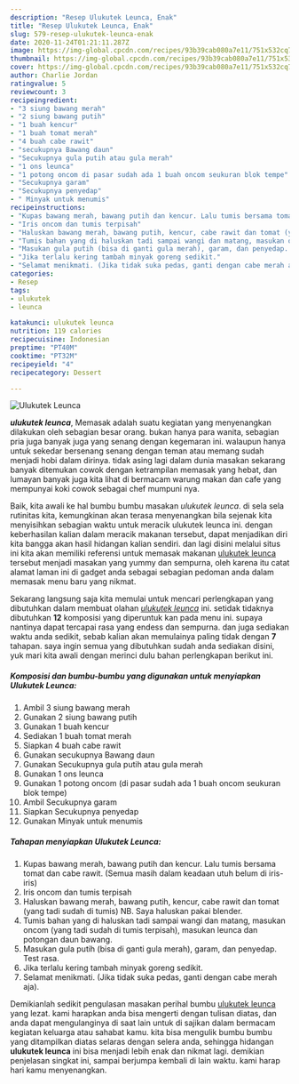 ```yaml
---
description: "Resep Ulukutek Leunca, Enak"
title: "Resep Ulukutek Leunca, Enak"
slug: 579-resep-ulukutek-leunca-enak
date: 2020-11-24T01:21:11.287Z
image: https://img-global.cpcdn.com/recipes/93b39cab080a7e11/751x532cq70/ulukutek-leunca-foto-resep-utama.jpg
thumbnail: https://img-global.cpcdn.com/recipes/93b39cab080a7e11/751x532cq70/ulukutek-leunca-foto-resep-utama.jpg
cover: https://img-global.cpcdn.com/recipes/93b39cab080a7e11/751x532cq70/ulukutek-leunca-foto-resep-utama.jpg
author: Charlie Jordan
ratingvalue: 5
reviewcount: 3
recipeingredient:
- "3 siung bawang merah"
- "2 siung bawang putih"
- "1 buah kencur"
- "1 buah tomat merah"
- "4 buah cabe rawit"
- "secukupnya Bawang daun"
- "Secukupnya gula putih atau gula merah"
- "1 ons leunca"
- "1 potong oncom di pasar sudah ada 1 buah oncom seukuran blok tempe"
- "Secukupnya garam"
- "Secukupnya penyedap"
- " Minyak untuk menumis"
recipeinstructions:
- "Kupas bawang merah, bawang putih dan kencur. Lalu tumis bersama tomat dan cabe rawit. (Semua masih dalam keadaan utuh belum di iris-iris)"
- "Iris oncom dan tumis terpisah"
- "Haluskan bawang merah, bawang putih, kencur, cabe rawit dan tomat (yang tadi sudah di tumis) NB. Saya haluskan pakai blender."
- "Tumis bahan yang di haluskan tadi sampai wangi dan matang, masukan oncom (yang tadi sudah di tumis terpisah), masukan leunca dan potongan daun bawang."
- "Masukan gula putih (bisa di ganti gula merah), garam, dan penyedap. Test rasa."
- "Jika terlalu kering tambah minyak goreng sedikit."
- "Selamat menikmati. (Jika tidak suka pedas, ganti dengan cabe merah aja)."
categories:
- Resep
tags:
- ulukutek
- leunca

katakunci: ulukutek leunca 
nutrition: 119 calories
recipecuisine: Indonesian
preptime: "PT40M"
cooktime: "PT32M"
recipeyield: "4"
recipecategory: Dessert

---
```



![Ulukutek Leunca](https://img-global.cpcdn.com/recipes/93b39cab080a7e11/751x532cq70/ulukutek-leunca-foto-resep-utama.jpg)

<b><i>ulukutek leunca</i></b>, Memasak adalah suatu kegiatan yang menyenangkan dilakukan oleh sebagian besar orang. bukan hanya para wanita, sebagian pria juga banyak juga yang senang dengan kegemaran ini. walaupun hanya untuk sekedar bersenang senang dengan teman atau memang sudah menjadi hobi dalam dirinya. tidak asing lagi dalam dunia masakan sekarang banyak ditemukan cowok dengan ketrampilan memasak yang hebat, dan lumayan banyak juga kita lihat di bermacam warung makan dan cafe yang mempunyai koki cowok sebagai chef mumpuni nya.

Baik, kita awali ke hal bumbu bumbu masakan <i>ulukutek leunca</i>. di sela sela rutinitas kita, kemungkinan akan terasa menyenangkan bila sejenak kita menyisihkan sebagian waktu untuk meracik ulukutek leunca ini. dengan keberhasilan kalian dalam meracik makanan tersebut, dapat menjadikan diri kita bangga akan hasil hidangan kalian sendiri. dan lagi disini melalui situs ini kita akan memiliki referensi untuk memasak makanan <u>ulukutek leunca</u> tersebut menjadi masakan yang yummy dan sempurna, oleh karena itu catat alamat laman ini di gadget anda sebagai sebagian pedoman anda dalam memasak menu baru yang nikmat.




Sekarang langsung saja kita memulai untuk mencari perlengkapan yang dibutuhkan dalam membuat olahan <u><i>ulukutek leunca</i></u> ini. setidak tidaknya dibutuhkan <b>12</b> komposisi yang diperuntuk kan pada menu ini. supaya nantinya dapat tercapai rasa yang endess dan sempurna. dan juga sediakan waktu anda sedikit, sebab kalian akan memulainya paling tidak dengan <b>7</b> tahapan. saya ingin semua yang dibutuhkan sudah anda sediakan disini, yuk mari kita awali dengan merinci dulu bahan perlengkapan berikut ini.

<!--inarticleads1-->

##### Komposisi dan bumbu-bumbu yang digunakan untuk menyiapkan Ulukutek Leunca:

1. Ambil 3 siung bawang merah
1. Gunakan 2 siung bawang putih
1. Gunakan 1 buah kencur
1. Sediakan 1 buah tomat merah
1. Siapkan 4 buah cabe rawit
1. Gunakan secukupnya Bawang daun
1. Gunakan Secukupnya gula putih atau gula merah
1. Gunakan 1 ons leunca
1. Gunakan 1 potong oncom (di pasar sudah ada 1 buah oncom seukuran blok tempe)
1. Ambil Secukupnya garam
1. Siapkan Secukupnya penyedap
1. Gunakan  Minyak untuk menumis




<!--inarticleads2-->

##### Tahapan menyiapkan Ulukutek Leunca:

1. Kupas bawang merah, bawang putih dan kencur. Lalu tumis bersama tomat dan cabe rawit. (Semua masih dalam keadaan utuh belum di iris-iris)
1. Iris oncom dan tumis terpisah
1. Haluskan bawang merah, bawang putih, kencur, cabe rawit dan tomat (yang tadi sudah di tumis) NB. Saya haluskan pakai blender.
1. Tumis bahan yang di haluskan tadi sampai wangi dan matang, masukan oncom (yang tadi sudah di tumis terpisah), masukan leunca dan potongan daun bawang.
1. Masukan gula putih (bisa di ganti gula merah), garam, dan penyedap. Test rasa.
1. Jika terlalu kering tambah minyak goreng sedikit.
1. Selamat menikmati. (Jika tidak suka pedas, ganti dengan cabe merah aja).




Demikianlah sedikit pengulasan masakan perihal bumbu <u>ulukutek leunca</u> yang lezat. kami harapkan anda bisa mengerti dengan tulisan diatas, dan anda dapat mengulanginya di saat lain untuk di sajikan dalam bermacam kegiatan keluarga atau sahabat kamu. kita bisa mengulik bumbu bumbu yang ditampilkan diatas selaras dengan selera anda, sehingga hidangan <b>ulukutek leunca</b> ini bisa menjadi lebih enak dan nikmat lagi. demikian penjelasan singkat ini, sampai berjumpa kembali di lain waktu. kami harap hari kamu menyenangkan.
